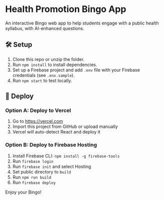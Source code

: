 # Health Promotion Bingo App

An interactive Bingo web app to help students engage with a public health syllabus, with AI-enhanced questions.

## 🛠 Setup

1. Clone this repo or unzip the folder.
2. Run `npm install` to install dependencies.
3. Set up a Firebase project and add `.env` file with your Firebase credentials (see `.env.sample`).
4. Run `npm start` to test locally.

## 🚀 Deploy

### Option A: Deploy to Vercel

1. Go to https://vercel.com
2. Import this project from GitHub or upload manually
3. Vercel will auto-detect React and deploy it

### Option B: Deploy to Firebase Hosting

1. Install Firebase CLI: `npm install -g firebase-tools`
2. Run `firebase login`
3. Run `firebase init` and select Hosting
4. Set public directory to `build`
5. Run `npm run build`
6. Run `firebase deploy`

Enjoy your Bingo!